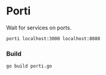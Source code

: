 # Porti

Wait for services on ports.

```shell script
porti localhost:3000 localhost:8080
```

### Build

```shell script
go build porti.go
```
